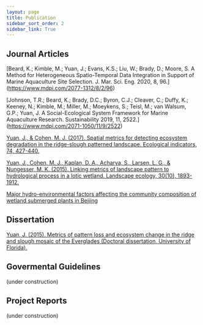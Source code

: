 ```yaml
---
layout: page
title: Publication
sidebar_sort_order: 2
sidebar_link: True
---
```


## Journal Articles

[Beard, K.; Kimble, M.; Yuan, J.; Evans, K.S.; Liu, W.; Brady, D.; Moore, S. A Method for Heterogeneous Spatio-Temporal Data Integration in Support of Marine Aquaculture Site Selection. J. Mar. Sci. Eng. 2020, 8, 96.]
(https://www.mdpi.com/2077-1312/8/2/96)

[Johnson, T.R.; Beard, K.; Brady, D.C.; Byron, C.J.; Cleaver, C.; Duffy, K.; Keeney, N.; Kimble, M.; Miller, M.; Moeykens, S.; Teisl, M.; van Walsum, G.P.; Yuan, J. A Social-Ecological System Framework for Marine Aquaculture Research. Sustainability 2019, 11, 2522.]
(https://www.mdpi.com/2071-1050/11/9/2522)

[Yuan, J., & Cohen, M. J. (2017). Spatial metrics for detecting ecosystem degradation in the ridge-slough patterned landscape. Ecological indicators, 74, 427-440.](https://www.researchgate.net/profile/David_Kaplan12/publication/283706238_Hydrologic_implications_of_smoldering_fires_in_wetland_landscapes/links/56732f4408aedbbb3f9f85e8.pdf)

[Yuan, J., Cohen, M. J., Kaplan, D. A., Acharya, S., Larsen, L. G., & Nungesser, M. K. (2015). Linking metrics of landscape pattern to hydrological process in a lotic wetland. Landscape ecology, 30(10), 1893-1912.](https://www.researchgate.net/profile/Matthew_Cohen10/publication/311635503_Spatial_metrics_for_detecting_ecosystem_degradation_in_the_ridge-slough_patterned_landscape/links/5a70d52caca272e425ed3445/Spatial-metrics-for-detecting-ecosystem-degradation-in-the-ridge-slough-patterned-landscape.pdf)

[Major hydro-environmental factors affecting the community composition of wetland submerged plants in Beijing](https://www.researchgate.net/publication/267865398_Major_hydro-environmental_factors_affecting_the_community_composition_of_wetland_submerged_plants_in_Beijing)

## Dissertation
[Yuan, J. (2015). Metrics of pattern loss and ecosystem change in the ridge and slough mosaic of the Everglades (Doctoral dissertation, University of Florida).](https://search.proquest.com/openview/47081e48f09b66b911a4b511f1154990/1?pq-origsite=gscholar&cbl=18750&diss=y)

## Govermental Guidelines
(under construction)

## Project Reports
(under construction)
